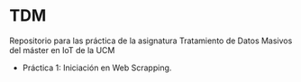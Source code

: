# TDM
Repositorio para las práctica de la asignatura Tratamiento de Datos Masivos del máster en IoT de la UCM

- Práctica 1: Iniciación en Web Scrapping.
